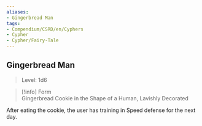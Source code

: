 ```yaml
---
aliases:
- Gingerbread Man
tags:
- Compendium/CSRD/en/Cyphers
- Cypher
- Cypher/Fairy-Tale
---
```


  
## Gingerbread Man  
>Level: 1d6  
  
>[!info] Form  
>Gingerbread Cookie in the Shape of a Human, Lavishly Decorated
  
After eating the cookie, the user has training in Speed defense for the next day.